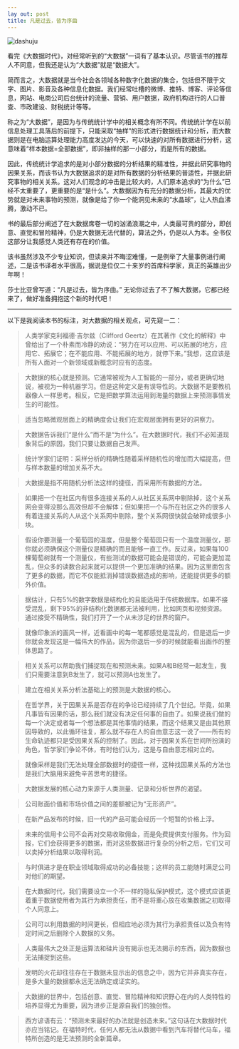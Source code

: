 ```yaml
---
lay out: post
title: 凡是过去，皆为序曲
---
```


![dashuju](https://c1.staticflickr.com/1/747/31386913960_0ae0d4c54e_o.jpg)

看完《大数据时代》，对经常听到的“大数据”一词有了基本认识。尽管该书的推荐人不同意，但我还是认为“大数据”就是“数据大”。

简而言之，大数据就是当今社会各领域各种数字化数据的集合，包括但不限于文字、图片、影音及各种信息化数据。我们经常吐槽的微博、推特、博客、评论等信息，网站、电商公司后台统计的流量、营销、用户数据，政府机构进行的人口普查、市政建设、财税统计等等。

称之为“大数据”，是因为与传统统计学中的相关概念有所不同。传统统计学在以前信息处理工具落后的前提下，只能采取“抽样”的形式进行数据统计和分析，而大数据则是在电脑运算处理能力高度发达的今天，可以快速的对所有数据进行分析，这意味着“样本数据=全部数据”，即非抽样的那一小部分，而是所有的数据。

因此，传统统计学追求的是对小部分数据的分析结果的精准性，并据此研究事物的因果关系，而该书认为大数据追求的是对所有数据的分析结果的普适性，并据此研究事物的相关关系。这对人们观念的冲击是比较大的，人们原本追求的“为什么”已经不太重要了，更重要的是“是什么”。大数据因为有充分的数据分析，其最大的优势就是对未来事物的预测，就像是给了你一个能洞见未来的“水晶球”，让人热血沸腾，激动不已。

书的最后部分阐述了在大数据席卷一切的汹涌浪潮之中，人类最可贵的部分，即创意、直觉和冒险精神，仍是大数据无法代替的，算法之外，仍是以人为本。全书仅这部分让我感觉人类还有存在的价值。

该书虽然涉及不少专业知识，但读来并不晦涩难懂，一是例举了大量事例进行阐述，二是该书译者水平很高，据说是位仅二十来岁的首席科学家，真正的英雄出少年啊！

莎士比亚曾写道：“凡是过去，皆为序曲。” 无论你过去了不了解大数据，它都已经来了，做好准备拥抱这个新的时代吧！

----------

以下是我阅读本书的标注，对大数据的相关观点，可先窥一二：

> 人类学家克利福德·吉尔兹（Clifford Geertz）在其著作《文化的解释》中曾给出了一个朴素而冷静的劝说：“努力在可以应用、可以拓展的地方，应用它、拓展它；在不能应用、不能拓展的地方，就停下来。”我想，这应该是所有人面对一个新领域或新概念时应有的态度。

> 大数据的核心就是预测。它通常被视为人工智能的一部分，或者更确切地说，被视为一种机器学习。但是这种定义是有误导性的。大数据不是要教机器像人一样思考。相反，它是把数学算法运用到海量的数据上来预测事情发生的可能性。

> 适当忽略微观层面上的精确度会让我们在宏观层面拥有更好的洞察力。

> 大数据告诉我们“是什么”而不是“为什么”。在大数据时代，我们不必知道现象背后的原因，我们只要让数据自己发声。

> 统计学家们证明：采样分析的精确性随着采样随机性的增加而大幅提高，但与样本数量的增加关系不大。

> 大数据是指不用随机分析法这样的捷径，而采用所有数据的方法。

> 如果把一个在社区内有很多连接关系的人从社区关系网中剔除掉，这个关系网会变得没那么高效但却不会解体；但如果把一个与所在社区之外的很多人有着连接关系的人从这个关系网中剔除，整个关系网很快就会破碎成很多小块。

> 假设你要测量一个葡萄园的温度，但是整个葡萄园只有一个温度测量仪，那你就必须确保这个测量仪是精确的而且能够一直工作。反过来，如果每100棵葡萄树就有一个测量仪，有些测试的数据可能会是错误的，可能会更加混乱，但众多的读数合起来就可以提供一个更加准确的结果。因为这里面包含了更多的数据，而它不仅能抵消掉错误数据造成的影响，还能提供更多的额外价值。

> 据估计，只有5%的数字数据是结构化的且能适用于传统数据库。如果不接受混乱，剩下95%的非结构化数据都无法被利用，比如网页和视频资源。通过接受不精确性，我们打开了一个从未涉足的世界的窗户。

> 就像印象派的画风一样，近看画中的每一笔都感觉是混乱的，但是退后一步你就会发现这是一幅伟大的作品，因为你退后一步的时候就能看出画作的整体思路了。

> 相关关系可以帮助我们捕捉现在和预测未来。如果A和B经常一起发生，我们只需要注意到B发生了，就可以预测A也发生了。

> 建立在相关关系分析法基础上的预测是大数据的核心。

> 在哲学界，关于因果关系是否存在的争论已经持续了几个世纪。毕竟，如果凡事皆有因果的话，那么我们就没有决定任何事的自由了。如果说我们做的每一个决定或者每一个想法都是其他事情的结果，而这个结果又是由其他原因导致的，以此循环往复，那么就不存在人的自由意志这一说了——所有的生命轨迹都只是受因果关系的控制了。因此，对于因果关系在世间所扮演的角色，哲学家们争论不休，有时他们认为，这是与自由意志相对立的。

> 就像采样是我们无法处理全部数据时的捷径一样，这种找因果关系的方法也是我们大脑用来避免辛苦思考的捷径。

> 大数据发展的核心动力来源于人类测量、记录和分析世界的渴望。

> 公司账面价值和市场价值之间的差额被记为“无形资产”。

> 在新产品发布的时候，旧一代的产品可能会经历一个短暂的价格上浮。

> 未来的信用卡公司不会再对交易收取佣金，而是免费提供支付服务。作为回报，它们会获得更多的数据，而对这些数据进行复杂的分析之后，它们又可以卖掉分析结果以取得利润。

> 与时俱进才是在职业领域取得成功的必备技能；这样的员工能随时满足公司对他们的期望。

> 在大数据时代，我们需要设立一个不一样的隐私保护模式，这个模式应该更着重于数据使用者为其行为承担责任，而不是将重心放在收集数据之初取得个人同意上。

> 公司可以利用数据的时间更长，但相应地必须为其行为承担责任以及负有特定时间之后删除个人数据的义务。

> 人类最伟大之处正是运算法和硅片没有揭示也无法揭示的东西，因为数据也无法捕捉到这些。

> 发明的火花却往往存在于数据未显示出的信息之中，因为它并非真实存在，是多大量的数据都永远无法确定或证实的。

> 大数据的世界中，包括创意、直觉、冒险精神和知识野心在内的人类特性的培养显得尤为重要，因为进步正是源自我们的独创性。

> 西方谚语有云：“预测未来最好的办法就是创造未来。”这句话在大数据时代亦应当铭记。在福特时代，任何人都无法从数据中看到汽车将替代马车，福特所创造的是无法预测的全新篇章。
